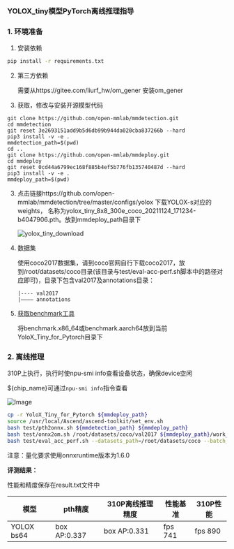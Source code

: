 ###  YOLOX_tiny模型PyTorch离线推理指导

### 1. 环境准备

1. 安装依赖

```bash
pip install -r requirements.txt
```

2. 第三方依赖

   需要从https://gitee.com/liurf_hw/om_gener 安装om_gener

3. 获取，修改与安装开源模型代码

```
git clone https://github.com/open-mmlab/mmdetection.git
cd mmdetection
git reset 3e2693151add9b5d6db99b944da020cba837266b --hard
pip3 install -v -e .
mmdetection_path=$(pwd)
cd ..
git clone https://github.com/open-mmlab/mmdeploy.git
cd mmdeploy
git reset 0cd44a6799ec168f885b4ef5b776fb135740487d --hard
pip3 install -v -e .
mmdeploy_path=$(pwd)
```

3. 点击链接https://github.com/open-mmlab/mmdetection/tree/master/configs/yolox  下载YOLOX-s对应的weights， 名称为yolox_tiny_8x8_300e_coco_20211124_171234-b4047906.pth。放到mmdeploy_path目录下
   
   ![yolox_tiny_download](https://gitee.com/ascend/ModelZoo-PyTorch/raw/master/ACL_PyTorch/built-in/cv/YoloX_Tiny_for_Pytorch/yolox_tiny.png)

4. 数据集

   使用coco2017数据集，请到coco官网自行下载coco2017，放到/root/datasets/coco目录(该目录与test/eval-acc-perf.sh脚本中的路径对应即可)，目录下包含val2017及annotations目录：

   ```
   |---- val2017
   |———— annotations                                      
   ```

5. [获取benchmark工具](https://gitee.com/ascend/cann-benchmark/tree/master/infer)

   将benchmark.x86_64或benchmark.aarch64放到当前YoloX_Tiny_for_Pytorch目录下

### 2. 离线推理

310P上执行，执行时使npu-smi info查看设备状态，确保device空闲

${chip_name}可通过`npu-smi info`指令查看

   ![Image](https://gitee.com/ascend/ModelZoo-PyTorch/raw/master/ACL_PyTorch/images/310P3.png)

```bash
cp -r YoloX_Tiny_for_Pytorch ${mmdeploy_path}
source /usr/local/Ascend/ascend-toolkit/set_env.sh
bash test/pth2onnx.sh ${mmdetection_path} ${mmdeploy_path}
bash test/onnx2om.sh /root/datasets/coco/val2017 ${mmdeploy_path}/work_dir/end2end.onnx yoloxint8.onnx Ascend${chip_name} # Ascend310P3
bash test/eval_acc_perf.sh --datasets_path=/root/datasets/coco --batch_size=64 --mmdetection_path=${mmdetection_path}
```

注意：量化要求使用onnxruntime版本为1.6.0

**评测结果：**

性能和精度保存在result.txt文件中

| 模型        | pth精度   | 310P离线推理精度 | 性能基准  | 310P性能 |
| ----------- | --------- | --------------- | --------- | ------- |
| YOLOX bs64 | box AP:0.337 | box AP:0.331 | fps 741 | fps 890 |



